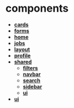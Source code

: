 <!-- generated by markdown-notes-tree -->

# components

<!-- optional markdown-notes-tree directory description starts here -->

<!-- optional markdown-notes-tree directory description ends here -->

- [**cards**](cards)
- [**forms**](forms)
- [**home**](home)
- [**jobs**](jobs)
- [**layout**](layout)
- [**profile**](profile)
- [**shared**](shared)
    - [**filters**](shared/filters)
    - [**navbar**](shared/navbar)
    - [**search**](shared/search)
    - [**sidebar**](shared/sidebar)
    - [**ui**](shared/ui)
- [**ui**](ui)
